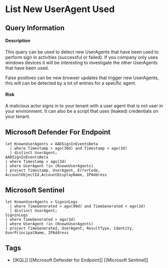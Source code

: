 # List New UserAgent Used
## Query Information
#### Description
This query can be used to detect new UserAgents that have been used to perform sign in activities (successful or failed). If you company only uses windows devices it will be interesting to investigate the other UserAgents that have been used. 

False positives can be new browser updates that trigger new UserAgents, this will can be detected by a lot of entries for a specific agent. 
#### Risk
A malicious actor signs in to your tenant with a user agent that is not user in your environment. It can also be a script that uses (leaked) credentials on your tenant.
## Microsoft Defender For Endpoint
```kusto
let KnownUserAgents = AADSignInEventsBeta
  | where Timestamp > ago(30d) and Timestamp < ago(3d)
  | distinct UserAgent;
AADSignInEventsBeta
| where Timestamp > ago(3d)
| where UserAgent !in (KnownUserAgents)
| project Timestamp, UserAgent, ErrorCode, AccountObjectId,AccountDisplayName, IPAddress
```
## Microsoft Sentinel
```kusto
let KnownUserAgents = SigninLogs
  | where TimeGenerated > ago(90d) and TimeGenerated < ago(3d)
  | distinct UserAgent;
SigninLogs
| where TimeGenerated > ago(3d)
| where UserAgent !in (KnownUserAgents)
| project TimeGenerated, UserAgent, ResultType, Identity, UserPrincipalName, IPAddress
```
## Tags
- [[KQL]] [[Microsoft Defender for Endpoint]] [[Microsoft Sentinel]]